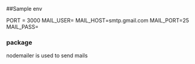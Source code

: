 

##Sample env

PORT = 3000
MAIL_USER=
MAIL_HOST=smtp.gmail.com
MAIL_PORT=25
MAIL_PASS=

### package

nodemailer is used to send mails

